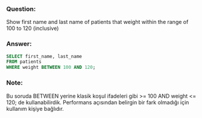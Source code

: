 ### Question:
Show first name and last name of patients that weight within the range of 100 to 120 (inclusive)
### Answer:
```SQL
SELECT first_name, last_name
FROM patients
WHERE weight BETWEEN 100 AND 120;
```
### Note:
Bu soruda BETWEEN yerine klasik koşul ifadeleri gibi >= 100 AND weight <= 120;  de kullanabilirdik. 
Performans açısından belirgin bir fark olmadığı için kullanım kişiye bağlıdır.
